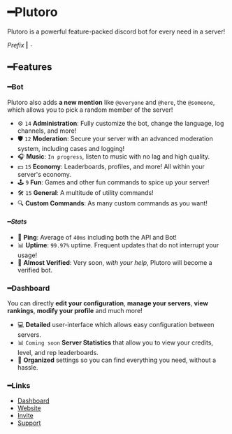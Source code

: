 # ━**Plutoro**
Plutoro is a powerful feature-packed discord bot for every need in a server!

*Prefix* **|** `-`

## ━**Features**

### ━**Bot**
Plutoro also adds **a new mention** like `@everyone` and `@here`, the `@someone`, which allows you to pick a random member of the server!

* ⚙️ `14` **Administration**: Fully customize the bot, change the language, log channels, and more!
* 🛡️ `12` **Moderation**: Secure your server with an advanced moderation system, including cases and logging!
* 🎧 **Music**: `In progress`, listen to music with no lag and high quality.
* 💵 `15` **Economy**: Leaderboards, profiles, and more! All within your server's economy.
* 🕹️ `9` **Fun**: Games and other fun commands to spice up your server!
* 🛠️ `15` **General**: A multitude of utility commands!
* 🔍 **Custom Commands**: As many custom commands as you want!

#### ━*Stats*
* 🏓 **Ping**: Average of `40ms` including both the API and Bot!
* 📊 **Uptime**: `99.97%` uptime. Frequent updates that do not interrupt your usage!
* 🤖 **Almost Verified**: Very soon, *with your help*, Plutoro will become a verified bot.

### ━**Dashboard**
You can directly **edit your configuration**, **manage your servers**, **view rankings**, **modify your profile** and much more!

* 💻 **Detailed** user-interface which allows easy configuration between servers.
* 📊 `Coming soon` **Server Statistics** that allow you to view your credits, level, and rep leaderboards.
* 📁 **Organized** settings so you can find everything you need, without a hassle.

### ━**Links**
* [Dashboard](https://dashboard.plutoro.com)
* [Website](https://plutoro.com)
* [Invite](https://plutoro.com/invite)
* [Support](https://discord.gg/tKRZTJPrcH)